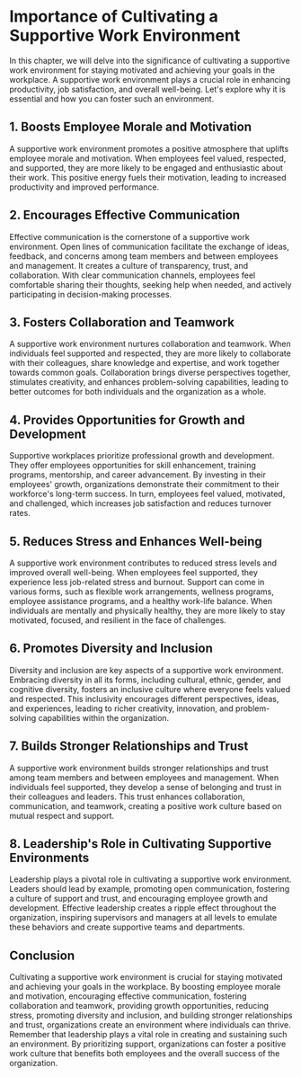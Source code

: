 # Importance of Cultivating a Supportive Work Environment

In this chapter, we will delve into the significance of cultivating a supportive work environment for staying motivated and achieving your goals in the workplace. A supportive work environment plays a crucial role in enhancing productivity, job satisfaction, and overall well-being. Let's explore why it is essential and how you can foster such an environment.

## 1\. Boosts Employee Morale and Motivation

A supportive work environment promotes a positive atmosphere that uplifts employee morale and motivation. When employees feel valued, respected, and supported, they are more likely to be engaged and enthusiastic about their work. This positive energy fuels their motivation, leading to increased productivity and improved performance.

## 2\. Encourages Effective Communication

Effective communication is the cornerstone of a supportive work environment. Open lines of communication facilitate the exchange of ideas, feedback, and concerns among team members and between employees and management. It creates a culture of transparency, trust, and collaboration. With clear communication channels, employees feel comfortable sharing their thoughts, seeking help when needed, and actively participating in decision-making processes.

## 3\. Fosters Collaboration and Teamwork

A supportive work environment nurtures collaboration and teamwork. When individuals feel supported and respected, they are more likely to collaborate with their colleagues, share knowledge and expertise, and work together towards common goals. Collaboration brings diverse perspectives together, stimulates creativity, and enhances problem-solving capabilities, leading to better outcomes for both individuals and the organization as a whole.

## 4\. Provides Opportunities for Growth and Development

Supportive workplaces prioritize professional growth and development. They offer employees opportunities for skill enhancement, training programs, mentorship, and career advancement. By investing in their employees' growth, organizations demonstrate their commitment to their workforce's long-term success. In turn, employees feel valued, motivated, and challenged, which increases job satisfaction and reduces turnover rates.

## 5\. Reduces Stress and Enhances Well-being

A supportive work environment contributes to reduced stress levels and improved overall well-being. When employees feel supported, they experience less job-related stress and burnout. Support can come in various forms, such as flexible work arrangements, wellness programs, employee assistance programs, and a healthy work-life balance. When individuals are mentally and physically healthy, they are more likely to stay motivated, focused, and resilient in the face of challenges.

## 6\. Promotes Diversity and Inclusion

Diversity and inclusion are key aspects of a supportive work environment. Embracing diversity in all its forms, including cultural, ethnic, gender, and cognitive diversity, fosters an inclusive culture where everyone feels valued and respected. This inclusivity encourages different perspectives, ideas, and experiences, leading to richer creativity, innovation, and problem-solving capabilities within the organization.

## 7\. Builds Stronger Relationships and Trust

A supportive work environment builds stronger relationships and trust among team members and between employees and management. When individuals feel supported, they develop a sense of belonging and trust in their colleagues and leaders. This trust enhances collaboration, communication, and teamwork, creating a positive work culture based on mutual respect and support.

## 8\. Leadership's Role in Cultivating Supportive Environments

Leadership plays a pivotal role in cultivating a supportive work environment. Leaders should lead by example, promoting open communication, fostering a culture of support and trust, and encouraging employee growth and development. Effective leadership creates a ripple effect throughout the organization, inspiring supervisors and managers at all levels to emulate these behaviors and create supportive teams and departments.

## Conclusion

Cultivating a supportive work environment is crucial for staying motivated and achieving your goals in the workplace. By boosting employee morale and motivation, encouraging effective communication, fostering collaboration and teamwork, providing growth opportunities, reducing stress, promoting diversity and inclusion, and building stronger relationships and trust, organizations create an environment where individuals can thrive. Remember that leadership plays a vital role in creating and sustaining such an environment. By prioritizing support, organizations can foster a positive work culture that benefits both employees and the overall success of the organization.
